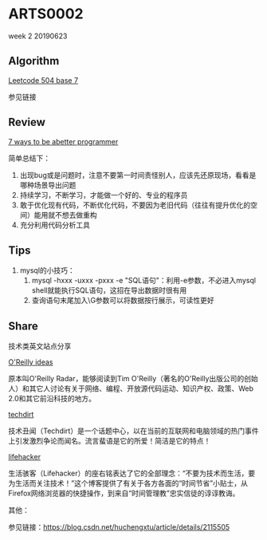 # ARTS0002
week 2
20190623

## Algorithm

[Leetcode 504 base 7](<https://github.com/evasnowind/LeetCodeOJ/tree/master/LeetCodeSolutions/src/oj_solution/oj_504_base_7>)

参见链接

## Review

[7 ways to be abetter programmer](<https://www.oreilly.com/ideas/7-ways-to-be-a-better-programmer-in-2014>)

简单总结下：

1. 出现bug或是问题时，注意不要第一时间责怪别人，应该先还原现场，看看是哪种场景导出问题
2. 持续学习，不断学习，才能做一个好的、专业的程序员
3. 敢于优化现有代码，不断优化代码，不要因为老旧代码（往往有提升优化的空间）能用就不想去做重构
4. 充分利用代码分析工具

## Tips

1. mysql的小技巧：
   1. mysql -hxxx -uxxx -pxxx -e "SQL语句"：利用-e参数，不必进入mysql shell就能执行SQL语句，这招在导出数据时很有用
   2. 查询语句末尾加入\G参数可以将数据按行展示，可读性更好


## Share

技术类英文站点分享

[O'Reilly ideas](<https://www.oreilly.com/ideas>)

原本叫O'Reilly Radar，能够阅读到Tim O'Reilly（著名的O'Reilly出版公司的创始人）和其它人讨论有关于网络、编程、开放源代码运动、知识产权、政策、Web 2.0和其它前沿科技的地方。

[techdirt](<https://www.techdirt.com/>)

技术丑闻（Techdirt）是一个话题中心，以在当前的互联网和电脑领域的热门事件上引发激烈争论而闻名。流言蜚语是它的所爱！简洁是它的特点！

[lifehacker](<https://lifehacker.com/>)

生活骇客（Lifehacker）的座右铭表达了它的全部理念：“不要为技术而生活，要为生活而关注技术！”这个博客提供了有关于各方各面的“时间节省”小贴士，从Firefox网络浏览器的快捷操作，到来自“时间管理教”忠实信徒的谆谆教诲。

其他：

参见链接：<https://blog.csdn.net/huchengxtu/article/details/2115505>
